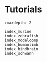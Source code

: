 # Tutorials


```{toctree}
:maxdepth: 2

index_murine
index_zebrafish
index_modelcomp
index_humanlimb
index_hindbrain
index_schwann

```
